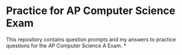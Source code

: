 # Practice for AP Computer Science Exam

This repository contains question prompts and my answers to
practice questions for the AP Computer Science A Exam.
*
